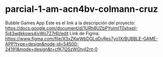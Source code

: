# parcial-1-am-acn4bv-colmann-cruz

Bubble Games App
Este es el link a la descripción del proyecto: https://docs.google.com/document/d/1URh8UZbPYulmIT0xhxpI-5j43wdkkows4ivWo7Z7r6I/edit
Link de Figma: https://www.figma.com/file/X3xZKwWbDGLqDvRes7yo1X/BUBBLE-GAME-APP?type=design&node-id=54500-24191&mode=design&t=cfK7QSzWGtvjl2nt-0
